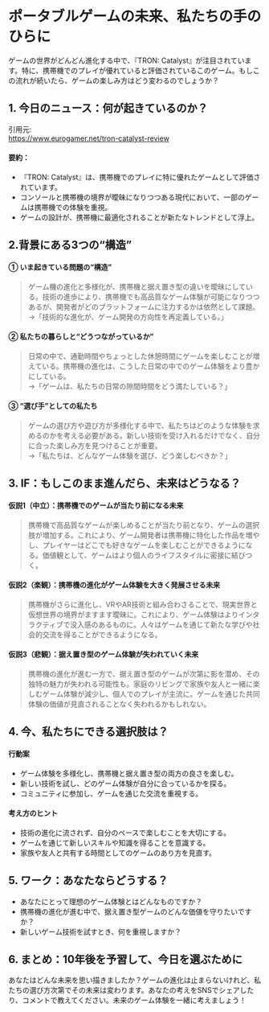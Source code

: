 # ポータブルゲームの未来、私たちの手のひらに

ゲームの世界がどんどん進化する中で、『TRON: Catalyst』が注目されています。特に、携帯機でのプレイが優れていると評価されているこのゲーム。もしこの流れが続いたら、ゲームの楽しみ方はどう変わるのでしょうか？

## 1. 今日のニュース：何が起きているのか？
引用元:  
https://www.eurogamer.net/tron-catalyst-review

#### 要約：
- 『TRON: Catalyst』は、携帯機でのプレイに特に優れたゲームとして評価されています。
- コンソールと携帯機の境界が曖昧になりつつある現代において、一部のゲームは携帯機での体験を重視。
- ゲームの設計が、携帯機に最適化されることが新たなトレンドとして浮上。

## 2.背景にある3つの“構造”

#### ① いま起きている問題の“構造”
> ゲーム機の進化と多様化が、携帯機と据え置き型の違いを曖昧にしている。技術の進歩により、携帯機でも高品質なゲーム体験が可能になりつつあるが、開発者がどのプラットフォームに注力するかは依然として課題。  
> →「技術的な進化が、ゲーム開発の方向性を再定義している。」

#### ② 私たちの暮らしと“どうつながっているか”
> 日常の中で、通勤時間やちょっとした休憩時間にゲームを楽しむことが増えている。携帯機の進化は、こうした日常の中でのゲーム体験をより豊かにしている。  
> →「ゲームは、私たちの日常の隙間時間をどう満たしている？」

#### ③ “選び手”としての私たち
> ゲームの選び方や遊び方が多様化する中で、私たちはどのような体験を求めるのかを考える必要がある。新しい技術を受け入れるだけでなく、自分に合った楽しみ方を見つけることが重要。  
> →「私たちは、どんなゲーム体験を選び、どう楽しむべきか？」

## 3. IF：もしこのまま進んだら、未来はどうなる？

#### 仮説1（中立）：携帯機でのゲームが当たり前になる未来  
> 携帯機で高品質なゲームが楽しめることが当たり前となり、ゲームの選択肢が増加する。これにより、ゲーム開発者は携帯機に特化した作品を増やし、プレイヤーはどこでも好きなゲームを楽しむことができるようになる。価値観として、ゲームはより個人のライフスタイルに密接に結びつく。

#### 仮説2（楽観）：携帯機の進化がゲーム体験を大きく発展させる未来  
> 携帯機がさらに進化し、VRやAR技術と組み合わさることで、現実世界と仮想世界の境界がますます曖昧に。これにより、ゲーム体験はよりインタラクティブで没入感のあるものに。人々はゲームを通じて新たな学びや社会的交流を得ることができるようになる。

#### 仮説3（悲観）：据え置き型のゲーム体験が失われていく未来  
> 携帯機の進化が進む一方で、据え置き型のゲームが次第に影を潜め、その独特の魅力が失われる可能性も。家庭のリビングで家族や友人と一緒に楽しむゲーム体験が減少し、個人でのプレイが主流に。ゲームを通じた共同体験の価値が見直されることなく失われるかもしれない。

## 4. 今、私たちにできる選択肢は？
#### 行動案
- ゲーム体験を多様化し、携帯機と据え置き型の両方の良さを楽しむ。
- 新しい技術を試し、どのゲーム体験が自分に合っているかを探る。
- コミュニティに参加し、ゲームを通じた交流を重視する。

#### 考え方のヒント
- 技術の進化に流されず、自分のペースで楽しむことを大切にする。
- ゲームを通じて新しいスキルや知識を得ることを意識する。
- 家族や友人と共有する時間としてのゲームのあり方を見直す。

## 5. ワーク：あなたならどうする？
- あなたにとって理想のゲーム体験とはどんなものですか？
- 携帯機の進化が進む中で、据え置き型ゲームのどんな価値を守りたいですか？
- 新しいゲーム技術を試すとき、何を重視しますか？

## 6. まとめ：10年後を予習して、今日を選ぶために
あなたはどんな未来を思い描きましたか？ゲームの進化は止まらないけれど、私たちの選び方次第でその未来は変わります。あなたの考えをSNSでシェアしたり、コメントで教えてください。未来のゲーム体験を一緒に考えましょう！